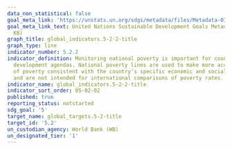 ```yaml
---
data_non_statistical: false
goal_meta_link: 'https://unstats.un.org/sdgs/metadata/files/Metadata-01-02-01.pdf '
goal_meta_link_text: United Nations Sustainable Development Goals Metadata (PDF 98.2
  KB)
graph_title: global_indicators.5-2-2-title
graph_type: line
indicator_number: 5.2.2
indicator_definition: Monitoring national poverty is important for country-specific
  development agendas. National poverty lines are used to make more accurate estimates
  of poverty consistent with the country’s specific economic and social circumstances,
  and are not intended for international comparisons of poverty rates.
indicator_name: global_indicators.5-2-2-title
indicator_sort_order: 05-02-02
published: true
reporting_status: notstarted
sdg_goal: '5'
target_name: global_targets.5-2-title
target_id: '5.2'
un_custodian_agency: World Bank (WB)
un_designated_tier: '1'
---
```

